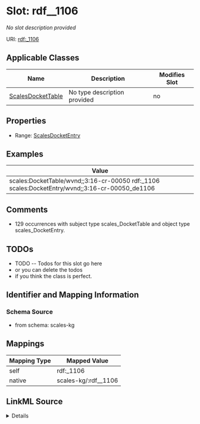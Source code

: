 

# Slot: rdf__1106


_No slot description provided_





URI: [rdf:_1106](http://www.w3.org/1999/02/22-rdf-syntax-ns#_1106)



<!-- no inheritance hierarchy -->





## Applicable Classes

| Name | Description | Modifies Slot |
| --- | --- | --- |
| [ScalesDocketTable](../classes/ScalesDocketTable.md) | No type description provided |  no  |







## Properties

* Range: [ScalesDocketEntry](../classes/ScalesDocketEntry.md)






## Examples

| Value |
| --- |
| scales:DocketTable/wvnd;;3:16-cr-00050 rdf:_1106 scales:DocketEntry/wvnd;;3:16-cr-00050_de1106 |

## Comments

* 129 occurrences with subject type scales_DocketTable and object type scales_DocketEntry.

## TODOs

* TODO -- Todos for this slot go here
* or you can delete the todos
* if you think the class is perfect.

## Identifier and Mapping Information







### Schema Source


* from schema: scales-kg




## Mappings

| Mapping Type | Mapped Value |
| ---  | ---  |
| self | rdf:_1106 |
| native | scales-kg/:rdf__1106 |




## LinkML Source

<details>
```yaml
name: rdf__1106
description: No slot description provided
todos:
- TODO -- Todos for this slot go here
- or you can delete the todos
- if you think the class is perfect.
comments:
- 129 occurrences with subject type scales_DocketTable and object type scales_DocketEntry.
examples:
- value: scales:DocketTable/wvnd;;3:16-cr-00050 rdf:_1106 scales:DocketEntry/wvnd;;3:16-cr-00050_de1106
from_schema: scales-kg
rank: 1000
slot_uri: rdf:_1106
alias: rdf__1106
domain_of:
- scales_DocketTable
range: scales_DocketEntry

```
</details>